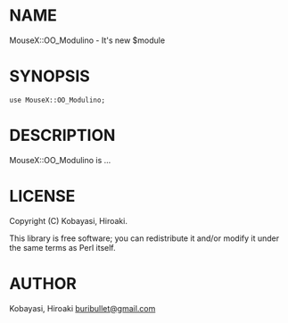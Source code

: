 
# NAME

MouseX::OO\_Modulino - It's new $module

# SYNOPSIS

    use MouseX::OO_Modulino;

# DESCRIPTION

MouseX::OO\_Modulino is ...

# LICENSE

Copyright (C) Kobayasi, Hiroaki.

This library is free software; you can redistribute it and/or modify
it under the same terms as Perl itself.

# AUTHOR

Kobayasi, Hiroaki <buribullet@gmail.com>

